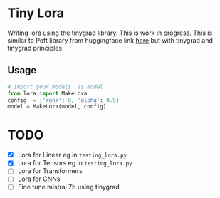 # Tiny Lora

Writing lora using the tinygrad library. This is work in progress.
This is similar to Peft library from huggingface link [here](https://github.com/huggingface/peft) but with tinygrad and tinygrad principles.



## Usage

```python
# import your models  as model
from lora import MakeLora
config  = {'rank': 8, 'alpha': 0.9}
model = MakeLora(model, config)
```


# TODO
- [x] Lora for Linear eg in `testing_lora.py`
- [x] Lora for Tensors eg in `testing_lora.py`
- [ ] Lora for Transformers 
- [ ] Lora for CNNs
- [ ] Fine tune mistral 7b using tinygrad.
